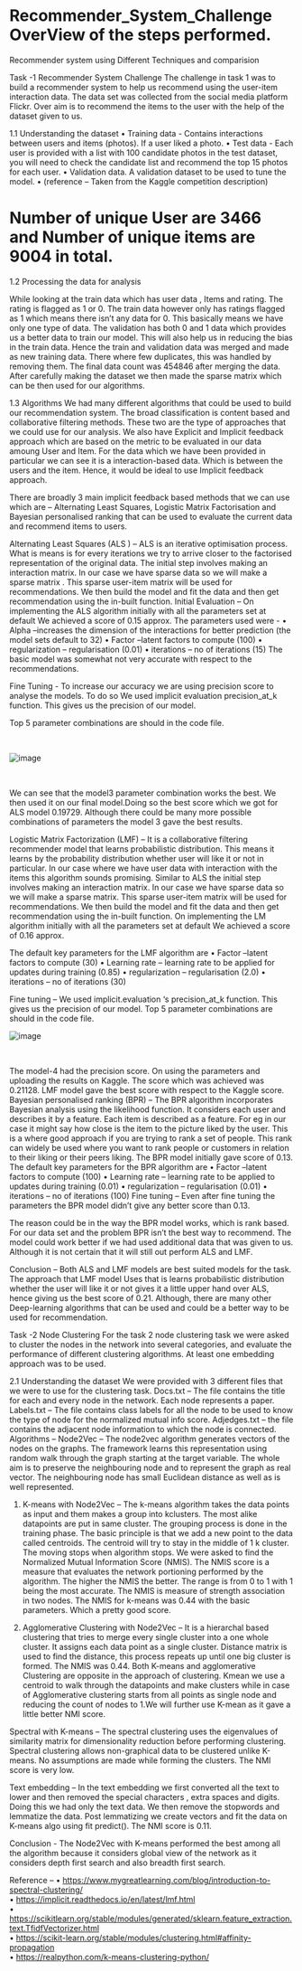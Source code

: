 # Recommender_System_Challenge OverView of the steps performed. 
Recommender system using Different Techniques and comparision

Task -1 Recommender System Challenge
The challenge in task 1 was to build a recommender system to help us recommend using the user-item interaction data. The data set was collected from the social media platform
Flickr. Over aim is to recommend the items to the user with the help of the dataset given to us.

1.1 Understanding the dataset
• Training data - Contains interactions between users and items (photos). If a user liked a photo.
• Test data - Each user is provided with a list with 100 candidate photos in the test dataset, you will need to check the candidate list and recommend the top 15 photos for each user.
• Validation data. A validation dataset to be used to tune the model.
• (reference – Taken from the Kaggle competition description)

# Number of unique User are 3466 and Number of unique items are 9004 in total.

1.2 Processing the data for analysis

While looking at the train data which has user data , Items and rating. The rating is flagged as 1 or 0. The train data however only has ratings flagged as 1 which means there isn’t any data for 0. This basically means we have only one type of data. The validation has both 0 and 1 data which provides us a better data to train our model. This will also help us in reducing the bias in the train data. Hence the train and validation data was merged and made as new training data. There where few duplicates, this was handled by removing them. The final data count was 454846 after merging the data. After carefully making the dataset we then made the sparse matrix which can be then used for our algorithms. 

1.3 Algorithms
We had many different algorithms that could be used to build our recommendation system. The broad classification is content based and collaborative filtering methods. These two are the type of approaches that we could use for our analysis. We also have Explicit and Implicit feedback approach which are based on the metric to be evaluated in our data amoung User and Item. For the data which we have been provided in particular we can see it is a interaction-based data. Which is between the users and the item. Hence, it would be ideal to use Implicit feedback approach.

There are broadly 3 main implicit feedback based methods that we can use which are –
Alternating Least Squares, Logistic Matrix Factorisation and Bayesian personalised ranking
that can be used to evaluate the current data and recommend items to users.

Alternating Least Squares (ALS ) –
ALS is an iterative optimisation process. What is means is for every iterations we try to
arrive closer to the factorised representation of the original data.
The initial step involves making an interaction matrix. In our case we have sparse data so we
will make a sparse matrix . This sparse user-item matrix will be used for recommendations.
We then build the model and fit the data and then get recommendation using the in-built
function.
Initial Evaluation –
On implementing the ALS algorithm initially with all the parameters set at default We
achieved a score of 0.15 approx. The parameters used were -
• Alpha –increases the dimension of the interactions for better prediction (the model
sets default to 32)
• Factor –latent factors to compute (100)
• regularization – regularisation (0.01)
• iterations – no of iterations (15)
The basic model was somewhat not very accurate with respect to the recommendations.

Fine Tuning -
To increase our accuracy we are using precision score to analyse the models. To do so We used implicit evaluation precision_at_k function. 
This gives us the precision of our model.

Top 5 parameter combinations are should in the code file. 

<br>

![image](https://user-images.githubusercontent.com/94940044/143151427-bcc818f9-7d39-44d6-9eee-62fe16261f21.png) 

<br>


We can see that the model3 parameter combination works the best. We then used it on our final model.Doing so the best score which we got for ALS model 0.19729. Although there could be many more possible combinations of parameters the model 3 gave the best results.

Logistic Matrix Factorization (LMF) –
It is a collaborative filtering recommender model that learns probabilistic distribution. This means it learns by the probability distribution whether user will like it or not in particular. In our case where we have user data with interaction with the items this algorithm sounds promising.
Similar to ALS the initial step involves making an interaction matrix. In our case we have sparse data so we will make a sparse matrix. This sparse user-item matrix will be used for recommendations. We then build the model and fit the data and then get recommendation using the in-built function. On implementing the LM algorithm initially with all the parameters set at default We achieved a score of 0.16 approx.

The default key parameters for the LMF algorithm are
• Factor –latent factors to compute (30)
• Learning rate – learning rate to be applied for updates during training (0.85)
• regularization – regularisation (2.0)
• iterations – no of iterations (30)

Fine tuning –
We used implicit.evaluation ‘s precision_at_k function. This gives us the precision of our model.
Top 5 parameter combinations are should in the code file.

![image](https://user-images.githubusercontent.com/94940044/143151526-6105f6ed-e482-4dee-9ba9-f739cbb3ee39.png) 

<br>

The model-4 had the precision score.
On using the parameters and uploading the results on Kaggle. The score which was achieved
was 0.21128.
LMF model gave the best score with respect to the Kaggle score.
Bayesian personalised ranking (BPR) –
The BPR algorithm incorporates Bayesian analysis using the likelihood function.
It considers each user and describes it by a feature.
Each item is described as a feature. For eg in our case it might say how close is the item to
the picture liked by the user. This is a where good approach if you are trying to rank a set of
people. This rank can widely be used where you want to rank people or customers in
relation to their liking or their peers liking.
The BPR model initially gave score of 0.13.
The default key parameters for the BPR algorithm are
• Factor –latent factors to compute (100)
• Learning rate – learning rate to be applied to updates during training (0.01)
• regularization – regularisation (0.01)
• iterations – no of iterations (100)
Fine tuning –
Even after fine tuning the parameters the BPR model didn’t give any better score than 0.13. 

The reason could be in the way the BPR model works, which is rank based. For our data set and the problem BPR isn’t the best way to recommend. The model could work better if we
had used additional data that was given to us. Although it is not certain that it will still out perform ALS and LMF.

Conclusion –
Both ALS and LMF models are best suited models for the task. The approach that LMF model Uses that is learns probabilistic distribution whether the user will like it or not gives it a little upper hand over ALS, hence giving us the best score of 0.21. Although, there are many other Deep-learning algorithms that can be used and could be a better way to be used for recommendation.


Task -2 Node Clustering
For the task 2 node clustering task we were asked to cluster the nodes in the network into several categories, and evaluate the performance of different clustering algorithms. At least one embedding approach was to be used.

2.1 Understanding the dataset
We were provided with 3 different files that we were to use for the clustering task.
Docs.txt – The file contains the title for each and every node in the network. Each node
represents a paper.
Labels.txt – The file contains class labels for all the node to be used to know the type of
node for the normalized mutual info score.
Adjedges.txt – the file contains the adjacent node information to which the node is
connected.
Algorithms –
Node2Vec –
The node2vec algorithm generates vectors of the nodes on the graphs. The framework
learns this representation using random walk through the graph starting at the target
variable. The whole aim is to preserve the neighbouring node and to represent the graph as real vector. The neighbouring node has small Euclidean distance as well as is well represented.

1) K-means with Node2Vec –
The k-means algorithm takes the data points as input and them makes a group into kclusters. The most alike datapoints are put in same cluster. The grouping process is done in
the training phase.
The basic principle is that we add a new point to the data called centroids. The centroid will
try to stay in the middle of 1 k cluster. The moving stops when algorithm stops.
We were asked to find the Normalized Mutual Information Score (NMIS).
The NMIS score is a measure that evaluates the network portioning performed by the
algorithm. The higher the NMIS the better. The range is from 0 to 1 with 1 being the most
accurate. The NMIS is measure of strength association in two nodes.
The NMIS for k-means was 0.44 with the basic parameters. Which a pretty good score.


2) Agglomerative Clustering with Node2Vec –
It is a hierarchal based clustering that tries to merge every single cluster into a one whole cluster. It assigns each data point as a single cluster. Distance matrix is used to find the distance, this process repeats up until one big cluster is formed. The NMIS was 0.44.
Both K-means and agglomerative Clustering are opposite in the approach of clustering. Kmean we use a centroid to walk through the datapoints and make clusters while in case of
Agglomerative clustering starts from all points as single node and reducing the count of
nodes to 1.We will further use K-mean as it gave a little better NMI score. 

Spectral with K-means –
The spectral clustering uses the eigenvalues of similarity matrix for dimensionality reduction before performing clustering. Spectral clustering allows non-graphical data to be clustered unlike K-means. No assumptions are made while forming the clusters. The NMI score is very low.

Text embedding –
In the text embedding we first converted all the text to lower and then removed the special characters , extra spaces and digits. Doing this we had only the text data. We then remove the stopwords and lemmatize the data. Post lemmatizing we create vectors and fit the data on K-means algo using fit predict(). The NMI score is 0.11.

Conclusion -
The Node2Vec with K-means performed the best among all the algorithm because it considers global view of the network as it considers depth first search and also breadth first
search.


Reference –
• https://www.mygreatlearning.com/blog/introduction-to-spectral-clustering/ <br>
• https://implicit.readthedocs.io/en/latest/lmf.html <br>
• https://scikitlearn.org/stable/modules/generated/sklearn.feature_extraction.text.TfidfVectorizer.html <br>
• https://scikit-learn.org/stable/modules/clustering.html#affinity-propagation <br>
• https://realpython.com/k-means-clustering-python/ <br>
